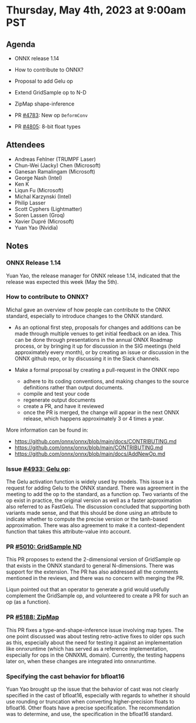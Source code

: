# Thursday, May 4th, 2023 at 9:00am PST

## Agenda

* ONNX release 1.14
* How to contribute to ONNX?
* Proposal to add Gelu op
* Extend GridSample op to N-D
* ZipMap shape-inference

* PR [#4783](https://github.com/onnx/onnx/pull/4783): New op `DeformConv`
* PR [#4805](https://github.com/onnx/onnx/pull/4805): 8-bit float types

## Attendees

* Andreas Fehlner (TRUMPF Laser)
* Chun-Wei (Jacky) Chen (Microsoft)
* Ganesan Ramalingam (Microsoft)
* George Nash (Intel)
* Ken K
* Liqun Fu (Microsoft)
* Michal Karzynski (Intel)
* Philip Lasser
* Scott Cyphers (Lightmatter)
* Soren Lassen (Groq)
* Xavier Dupré (Microsoft)
* Yuan Yao (Nvidia)

## Notes

### ONNX Release 1.14

Yuan Yao, the release manager for ONNX release 1.14, indicated that the release was
expected this week (May the 5th).

### How to contribute to ONNX?

Michal gave an overview of how people can contribute to the ONNX standard,
especially to introduce changes to the ONNX standard.

* As an optional first step, proposals for changes and additions can be
made through multiple venues to get initial feedback on an idea. This can
be done through presentations in the annual ONNX Roadmap process, or
by bringing it up for discussion in the SIG meetings (held approximately
every month), or by creating an issue or discussion in the ONNX github repo,
or by discussing it in the Slack channels.

* Make a formal proposal by creating a pull-request in the ONNX repo
  - adhere to its coding conventions, and making changes to the source definitions
  rather than output documents.
  - compile and test your code
  - regenerate output documents
  - create a PR, and have it reviewed
  - once the PR is merged, the change will appear in the next ONNX release,
  which happens approximately 3 or 4 times a year.

More information can be found in:
* https://github.com/onnx/onnx/blob/main/docs/CONTRIBUTING.md
* https://github.com/onnx/onnx/blob/main/CONTRIBUTING.md
* https://github.com/onnx/onnx/blob/main/docs/AddNewOp.md

### Issue [#4933: Gelu op](https://github.com/onnx/onnx/issues/4933):

The Gelu activation function is widely used by models. This issue is a request for
adding Gelu to the ONNX standard. There was agreement in the meeting to add the
op to the standard, as a function op. Two variants of the op exist in practice,
the original version as well as a faster approximation also referred to as FastGelu.
The discussion concluded that supporting both variants made sense, and that
this should be done using an attribute to indicate whether to compute the precise
version or the tanh-based approximation. There was also agreement to make it a
context-dependent function that takes this attribute-value into account.

### PR [#5010: GridSample ND](https://github.com/onnx/onnx/pull/5010)

This PR proposes to extend the 2-dimensional version of GridSample op that exists
in the ONNX standard to general N-dimensions. There was support for the extension.
The PR has also addressed all the comments mentioned in the reviews, and there was
no concern with merging the PR.

Liqun pointed out that an operator to generate a grid would usefully complement the
GridSample op, and volunteered to create a PR for such an op (as a function).

### PR [#5188: ZipMap](https://github.com/onnx/onnx/pull/5188)

This PR fixes a type-and-shape-inference issue involving map types. The one point
discussed was about testing retro-active fixes to older ops such as this, especially
about the need for testing it against an implementation like onnxruntime (which has
served as a reference implementation, especially for ops in the ONNXML domain).
Currently, the testing happens later on, when these changes are integrated into
onnxruntime.

### Specifying the cast behavior for bfloat16

Yuan Yao brought up the issue that the behavior of cast was not clearly specified
in the cast of bfloat16, especially with regards to whether it should use rounding
or truncation when converting higher-precision floats to bfloat16. Other floats
have a precise specification. The recommendation was to determine, and use, the
specification in the bfloat16 standard.